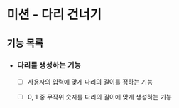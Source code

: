 # 미션 - 다리 건너기

## 기능 목록

- ### 다리를 생성하는 기능
    - [ ] 사용자의 입력에 맞게 다리의 길이를 정하는 기능
    - [ ] 0, 1 중 무작위 숫자를 다리의 길이에 맞게 생성하는 기능

